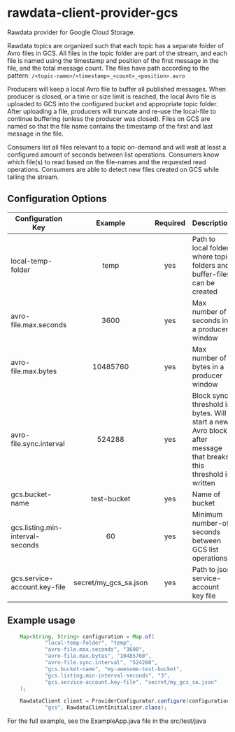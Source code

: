 # rawdata-client-provider-gcs
Rawdata provider for Google Cloud Storage.

Rawdata topics are organized such that each topic has a separate folder 
of Avro files in GCS. All files in the topic folder are part of the stream, 
and each file is named using the timestamp and position of the first message 
in the file, and the total message count. The files have path according to
the pattern: `/<topic-name>/<timestamp>_<count>_<position>.avro`

Producers will keep a local Avro file to buffer all published 
messages. When producer is closed, or a time or size limit is 
reached, the local Avro file is uploaded to GCS into the configured
bucket and appropriate topic folder. After uploading a file, producers
will truncate and re-use the local-file to continue buffering (unless
the producer was closed). Files on GCS are named so that the file name 
contains the timestamp of the first and last message in the file.

Consumers list all files relevant to a topic on-demand and will wait 
at least a configured amount of seconds between list operations. 
Consumers know which file(s) to read based on the file-names and the
requested read operations. Consumers are able to detect new files 
created on GCS while tailing the stream.

## Configuration Options
| Configuration Key | Example | Required | Description |
| ----------------- |:-------:|:--------:| ----------- |
| local-temp-folder |temp |  yes | Path to local folder where topic folders and buffer-files can be created |
| avro-file.max.seconds | 3600 | yes | Max number of seconds in a producer window |
| avro-file.max.bytes | 10485760 | yes | Max number of bytes in a producer window |
| avro-file.sync.interval | 524288 | yes | Block sync threshold in bytes. Will start a new Avro block after message that breaks this threshold is written |
| gcs.bucket-name | test-bucket | yes | Name of bucket |
| gcs.listing.min-interval-seconds | 60 | yes | Minimum number-of seconds between GCS list operations |
| gcs.service-account.key-file | secret/my_gcs_sa.json | yes | Path to json service-account key file |

## Example usage
```java
    Map<String, String> configuration = Map.of(
            "local-temp-folder", "temp",
            "avro-file.max.seconds", "3600",
            "avro-file.max.bytes", "10485760",
            "avro-file.sync.interval", "524288",
            "gcs.bucket-name", "my-awesome-test-bucket",
            "gcs.listing.min-interval-seconds", "3",
            "gcs.service-account.key-file", "secret/my_gcs_sa.json"
    );

    RawdataClient client = ProviderConfigurator.configure(configuration,
            "gcs", RawdataClientInitializer.class);
```

For the full example, see the ExampleApp.java file in the src/test/java
